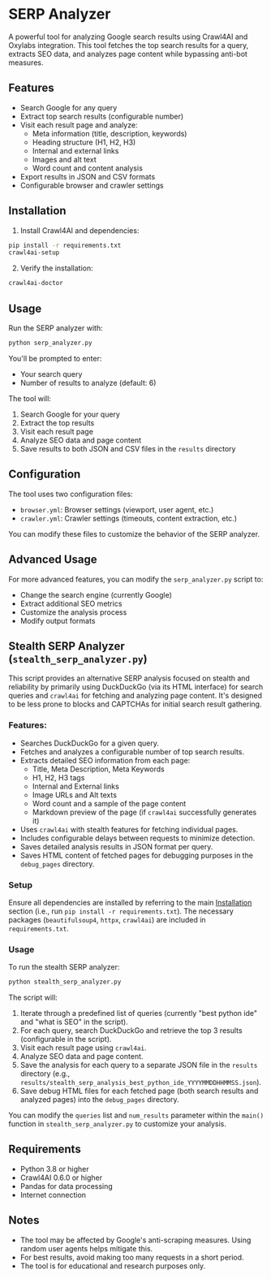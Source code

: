 # SERP Analyzer

A powerful tool for analyzing Google search results using Crawl4AI and Oxylabs integration. This tool fetches the top search results for a query, extracts SEO data, and analyzes page content while bypassing anti-bot measures.

## Features

- Search Google for any query
- Extract top search results (configurable number)
- Visit each result page and analyze:
  - Meta information (title, description, keywords)
  - Heading structure (H1, H2, H3)
  - Internal and external links
  - Images and alt text
  - Word count and content analysis
- Export results in JSON and CSV formats
- Configurable browser and crawler settings

## Installation

1. Install Crawl4AI and dependencies:

```bash
pip install -r requirements.txt
crawl4ai-setup
```

2. Verify the installation:

```bash
crawl4ai-doctor
```

## Usage

Run the SERP analyzer with:

```bash
python serp_analyzer.py
```

You'll be prompted to enter:
- Your search query
- Number of results to analyze (default: 6)

The tool will:
1. Search Google for your query
2. Extract the top results
3. Visit each result page
4. Analyze SEO data and page content
5. Save results to both JSON and CSV files in the `results` directory

## Configuration

The tool uses two configuration files:

- `browser.yml`: Browser settings (viewport, user agent, etc.)
- `crawler.yml`: Crawler settings (timeouts, content extraction, etc.)

You can modify these files to customize the behavior of the SERP analyzer.

## Advanced Usage

For more advanced features, you can modify the `serp_analyzer.py` script to:

- Change the search engine (currently Google)
- Extract additional SEO metrics
- Customize the analysis process
- Modify output formats

## Stealth SERP Analyzer (`stealth_serp_analyzer.py`)

This script provides an alternative SERP analysis focused on stealth and reliability by primarily using DuckDuckGo (via its HTML interface) for search queries and `crawl4ai` for fetching and analyzing page content. It's designed to be less prone to blocks and CAPTCHAs for initial search result gathering.

### Features:

-   Searches DuckDuckGo for a given query.
-   Fetches and analyzes a configurable number of top search results.
-   Extracts detailed SEO information from each page:
    -   Title, Meta Description, Meta Keywords
    -   H1, H2, H3 tags
    -   Internal and External links
    -   Image URLs and Alt texts
    -   Word count and a sample of the page content
    -   Markdown preview of the page (if `crawl4ai` successfully generates it)
-   Uses `crawl4ai` with stealth features for fetching individual pages.
-   Includes configurable delays between requests to minimize detection.
-   Saves detailed analysis results in JSON format per query.
-   Saves HTML content of fetched pages for debugging purposes in the `debug_pages` directory.

### Setup

Ensure all dependencies are installed by referring to the main [Installation](#installation) section (i.e., run `pip install -r requirements.txt`). The necessary packages (`beautifulsoup4`, `httpx`, `crawl4ai`) are included in `requirements.txt`.

### Usage

To run the stealth SERP analyzer:

```bash
python stealth_serp_analyzer.py
```

The script will:
1.  Iterate through a predefined list of queries (currently "best python ide" and "what is SEO" in the script).
2.  For each query, search DuckDuckGo and retrieve the top 3 results (configurable in the script).
3.  Visit each result page using `crawl4ai`.
4.  Analyze SEO data and page content.
5.  Save the analysis for each query to a separate JSON file in the `results` directory (e.g., `results/stealth_serp_analysis_best_python_ide_YYYYMMDDHHMMSS.json`).
6.  Save debug HTML files for each fetched page (both search results and analyzed pages) into the `debug_pages` directory.

You can modify the `queries` list and `num_results` parameter within the `main()` function in `stealth_serp_analyzer.py` to customize your analysis.

## Requirements

- Python 3.8 or higher
- Crawl4AI 0.6.0 or higher
- Pandas for data processing
- Internet connection

## Notes

- The tool may be affected by Google's anti-scraping measures. Using random user agents helps mitigate this.
- For best results, avoid making too many requests in a short period.
- The tool is for educational and research purposes only.
